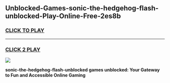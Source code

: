 
## Unblocked-Games-sonic-the-hedgehog-flash-unblocked-Play-Online-Free-2es8b
<h3>
<a href="https://premium76.site?title=sonic-the-hedgehog-flash-unblocked&ref=26A">CLICK TO PLAY</a></h3>
<hr>

<h3>
<a href="https://premium76.site?title=sonic-the-hedgehog-flash-unblocked&ref=26A">CLICK 2 PLAY</a>
  
</h3>

<a href="https://premium76.site?title=sonic-the-hedgehog-flash-unblocked&ref=26A"><img src="https://clearcache.store/games.png"></a>


**sonic-the-hedgehog-flash-unblocked games unblocked: Your Gateway to Fun and Accessible Online Gaming**
